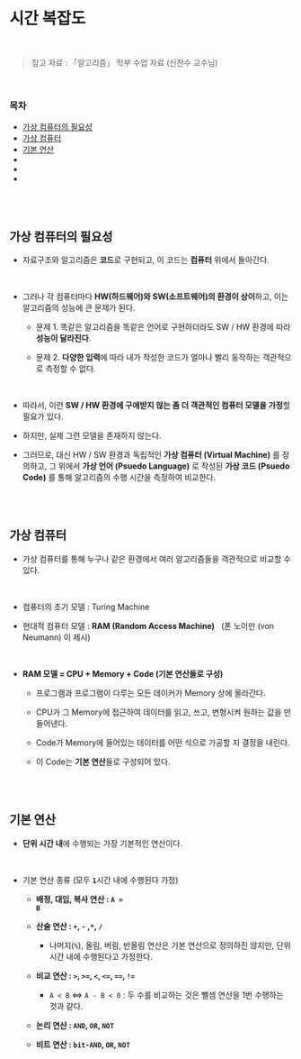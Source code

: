 # 시간 복잡도

<br/>

> 참고 자료 : 「알고리즘」 학부 수업 자료 (신찬수 교수님)

<br/>

### 목차

- <a href="https://github.com/SangYoonLee1231/TIL/blob/main/Algorithm/algorithm_time_complexity.md#%EA%B0%80%EC%83%81-%EC%BB%B4%ED%93%A8%ED%84%B0%EC%9D%98-%ED%95%84%EC%9A%94%EC%84%B1">가상 컴퓨터의 필요성</a>
- <a href="https://github.com/SangYoonLee1231/TIL/blob/main/Algorithm/algorithm_time_complexity.md#%EA%B0%80%EC%83%81-%EC%BB%B4%ED%93%A8%ED%84%B0">가상 컴퓨터</a>
- <a href="https://github.com/SangYoonLee1231/TIL/blob/main/Algorithm/algorithm_time_complexity.md#%EA%B8%B0%EB%B3%B8-%EC%97%B0%EC%82%B0">기본 연산</a>
- <a href=""></a>
- <a href=""></a>
- <a href=""></a>

<br/><br/>

## 가상 컴퓨터의 필요성

- 자료구조와 알고리즘은 <strong>코드</strong>로 구현되고, 이 코드는 <strong>컴퓨터</strong> 위에서 돌아간다.

<br/>

- 그러나 각 컴퓨터마다 <strong>HW(하드웨어)와 SW(소프트웨어)의 환경이 상이</strong>하고, 이는 알고리즘의 성능에 큰 문제가 된다.

  - 문제 1. 똑같은 알고리즘을 똑같은 언어로 구현하더라도 SW / HW 환경에 따라 <strong>성능이 달라진다</strong>.

  - 문제 2. <strong>다양한 입력</strong>에 따라 내가 작성한 코드가 얼마나 빨리 동작하는 객관적으로 측정할 수 없다.

<br/>

- 따라서, 이런 <strong>SW / HW 환경에 구애받지 않는 좀 더 객관적인 컴퓨터 모델을 가정</strong>할 필요가 있다.

- 하지만, 실제 그런 모델을 존재하지 않는다.

- 그러므로, 대신 HW / SW 환경과 독립적인 <strong>가상 컴퓨터 (Virtual Machine)</strong> 를 정의하고, 그 위에서 <strong>가상 언어 (Psuedo Language)</strong> 로 작성된 <strong>가상 코드 (Psuedo Code)</strong> 를 통해 알고리즘의 수행 시간을 측정하여 비교한다.

<br/><br/>

## 가상 컴퓨터

- 가상 컴퓨터를 통해 누구나 같은 환경에서 여러 알고리즘들을 객관적으로 비교할 수 있다.

<br/>

- 컴퓨터의 초기 모델 : Turing Machine

- 현대적 컴퓨터 모델 : <strong>RAM (Random Access Machine)</strong> &nbsp; (폰 노이만 (von Neumann) 이 제시)

<br/>

- <strong>RAM 모델 = CPU + Memory + Code (기본 연산들로 구성)</strong>

  - 프로그램과 프로그램이 다루는 모든 데이커가 Memory 상에 올라간다.

  - CPU가 그 Memory에 접근하여 데이터를 읽고, 쓰고, 변형시켜 원하는 값을 만들어낸다.

  - Code가 Memory에 들어있는 데이터를 어떤 식으로 가공할 지 결정을 내린다.

  - 이 Code는 <strong>기본 연산</strong>들로 구성되어 있다.

<br/><br/>

## 기본 연산

- <strong>단위 시간 내</strong>에 수행되는 가장 기본적인 연산이다.

<br/>

- 기본 연산 종류 (모두 <strong><code>1</code></strong>시간 내에 수행된다 가정)

  - <strong>배정, 대입, 복사 연산 : <code>A = B</code></strong>

  - <strong>산술 연산 : <code>+</code>, <code>-</code> ,<code>\*</code>, <code>/</code></strong>

    - 나머지(<code>%</code>), 올림, 버림, 반올림 연산은 기본 연산으로 정의하진 않지만, 단위 시간 내에 수행된다고 가정한다.

  - <strong>비교 연산 : <code>></code>, <code>>=</code>, <code><</code>, <code><=</code>, <code>==</code>, <code>!=</code></strong>

    - <code>A < B</code> <=> <code>A - B < 0</code> : 두 수를 비교하는 것은 뺄셈 연산을 1번 수행하는 것과 같다.

  - <strong>논리 연산 : <code>AND</code>, <code>OR</code>, <code>NOT</code></strong>

  - <strong>비트 연산 : <code>bit-AND</code>, <code>OR</code>, <code>NOT</code></strong>
